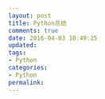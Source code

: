 ```yaml
---
layout: post
title: Python总结
comments: true
date: 2016-04-03 10:49:25
updated:
tags:
- Python
categories:
- Python
permalink:
---
```

